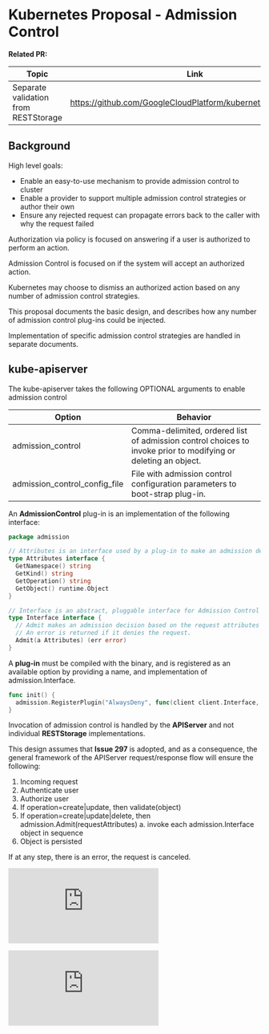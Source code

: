 # Kubernetes Proposal - Admission Control

**Related PR:**

| Topic | Link |
| ----- | ---- |
| Separate validation from RESTStorage | https://github.com/GoogleCloudPlatform/kubernetes/issues/2977 |

## Background

High level goals:

* Enable an easy-to-use mechanism to provide admission control to cluster
* Enable a provider to support multiple admission control strategies or author their own
* Ensure any rejected request can propagate errors back to the caller with why the request failed

Authorization via policy is focused on answering if a user is authorized to perform an action.

Admission Control is focused on if the system will accept an authorized action.

Kubernetes may choose to dismiss an authorized action based on any number of admission control strategies.

This proposal documents the basic design, and describes how any number of admission control plug-ins could be injected.

Implementation of specific admission control strategies are handled in separate documents.

## kube-apiserver

The kube-apiserver takes the following OPTIONAL arguments to enable admission control

| Option | Behavior |
| ------ | -------- |
| admission_control | Comma-delimited, ordered list of admission control choices to invoke prior to modifying or deleting an object. |
| admission_control_config_file | File with admission control configuration parameters to boot-strap plug-in. |

An **AdmissionControl** plug-in is an implementation of the following interface:

```go
package admission

// Attributes is an interface used by a plug-in to make an admission decision on a individual request.
type Attributes interface {
  GetNamespace() string
  GetKind() string
  GetOperation() string
  GetObject() runtime.Object
}

// Interface is an abstract, pluggable interface for Admission Control decisions.
type Interface interface {
  // Admit makes an admission decision based on the request attributes
  // An error is returned if it denies the request.
  Admit(a Attributes) (err error)
}
```

A **plug-in** must be compiled with the binary, and is registered as an available option by providing a name, and implementation
of admission.Interface.

```go
func init() {
  admission.RegisterPlugin("AlwaysDeny", func(client client.Interface, config io.Reader) (admission.Interface, error) { return NewAlwaysDeny(), nil })
}
```

Invocation of admission control is handled by the **APIServer** and not individual **RESTStorage** implementations.

This design assumes that **Issue 297** is adopted, and as a consequence, the general framework of the APIServer request/response flow
will ensure the following:

1. Incoming request
2. Authenticate user
3. Authorize user
4. If operation=create|update, then validate(object)
5. If operation=create|update|delete, then admission.Admit(requestAttributes)
  a. invoke each admission.Interface object in sequence
6. Object is persisted

If at any step, there is an error, the request is canceled.


[![Analytics](https://kubernetes-site.appspot.com/UA-36037335-10/GitHub/docs/design/admission_control.md?pixel)]()


[![Analytics](https://kubernetes-site.appspot.com/UA-36037335-10/GitHub/release-0.20.0/docs/design/admission_control.md?pixel)]()
